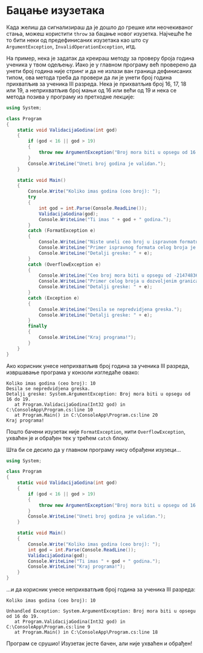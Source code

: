 # Бацање изузетака

Када желиш да сигнализираш да је дошло до грешке или неочекиваног стања, можеш
користити `throw` за бацање новог изузетка. Најчешће ће то бити неки од
предефинисаних изузетака као што су `ArgumentException`,
`InvalidOperationException`, итд.

На пример, нека је задатак да креираш методу за проверу броја година ученика
у твом одељењу. Иако је у главном програму већ проверено да унети број година
није стринг и да не излази ван граница дефинисаних типом, ова метода треба да
провери да ли је унети број година прихватљив за ученика III разреда. Нека је
прихватљив број 16, 17, 18 или 19, а неприхватљив број мањи од 16 или већи од
19 и нека се метода позива у програму из претходне лекције:

```cs
using System;

class Program
{
    static void ValidacijaGodina(int god)
    {
        if (god < 16 || god > 19)
        {
            throw new ArgumentException("Broj mora biti u opsegu od 16 do 19.");
        }
        Console.WriteLine("Uneti broj godina je validan.");
    }

    static void Main()
    {
        Console.Write("Koliko imas godina (ceo broj): ");
        try
        {
            int god = int.Parse(Console.ReadLine());
            ValidacijaGodina(god);
            Console.WriteLine("Ti imas " + god + " godina.");
        }
        catch (FormatException e)
        {
            Console.WriteLine("Niste uneli ceo broj u ispravnom formatu!");
            Console.WriteLine("Primer ispravnog formata celog broja je: 17");
            Console.WriteLine("Detalji greske: " + e);
        }
        catch (OverflowException e)
        {
            Console.WriteLine("Ceo broj mora biti u opsegu od -2147483648 do 2147483647.");
            Console.WriteLine("Primer celog broja u dozvoljenim granicama je: 17");
            Console.WriteLine("Detalji greske: " + e);
        }
        catch (Exception e)
        {
            Console.WriteLine("Desila se nepredvidjena greska.");
            Console.WriteLine("Detalji greske: " + e);
        }
        finally
        {
            Console.WriteLine("Kraj programa!");
        }
    }
}
```

Ако корисник унесе неприхватљив број година за ученика III разреда, извршавање
програма у конзоли изгледаће овако:

```text
Koliko imas godina (ceo broj): 10
Desila se nepredvidjena greska.
Detalji greske: System.ArgumentException: Broj mora biti u opsegu od 16 do 19.
   at Program.ValidacijaGodina(Int32 god) in C:\ConsoleApp\Program.cs:line 10
   at Program.Main() in C:\ConsoleApp\Program.cs:line 20
Kraj programa!
```

Пошто бачени изузетак није `FormatException`, нити `OverflowException`, ухваћен
је и обрађен тек у трећем `catch` блоку.

Шта би се десило да у главном програму нису обрађени изузеци...

```cs
using System;

class Program
{
    static void ValidacijaGodina(int god)
    {
        if (god < 16 || god > 19)
        {
            throw new ArgumentException("Broj mora biti u opsegu od 16 do 19.");
        }
        Console.WriteLine("Uneti broj godina je validan.");
    }

    static void Main()
    {
        Console.Write("Koliko imas godina (ceo broj): ");
        int god = int.Parse(Console.ReadLine());
        ValidacijaGodina(god);
        Console.WriteLine("Ti imas " + god + " godina.");
        Console.WriteLine("Kraj programa!");
    }
}
```

...и да корисник унесе неприхватљив број година за ученика III разреда:

```text
Koliko imas godina (ceo broj): 10

Unhandled Exception: System.ArgumentException: Broj mora biti u opsegu od 16 do 19.
   at Program.ValidacijaGodina(Int32 god) in C:\ConsoleApp\Program.cs:line 9
   at Program.Main() in C:\ConsoleApp\Program.cs:line 18
```

Програм се срушио! Изузетак јесте бачен, али није ухваћен и обрађен!

